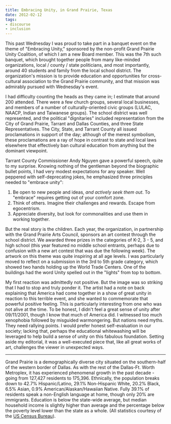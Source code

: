 ```yaml
---
title: Embracing Unity, in Grand Prairie, Texas
date: 2012-02-12
tags:
- discourse
- inclusion
---
```


This past Wednesday I was proud to take part in a banquet event on the theme of
"Embracing Unity," sponsored by the non-profit Grand Prairie Unity Coalition, of
which I am a new Board member. This was the 7th such banquet, which brought
together people from many like-minded organizations, local / county / state
politicians, and most importantly, around 40 students and family from the local
school district. The organization's mission is to provide education and
opportunities for cross-cultural association to the Grand Prairie community, and
that mission was admirably pursued with Wednesday's event.

<!-- truncate -->

I had difficulty counting the heads as they came in; I estimate that around 200
attended. There were a few church groups, several local businesses, and members
of a number of culturally-oriented civic groups (LULAC, NAACP, Indian and
Taiwanese groups). The school district was well represented, and the political
"dignitaries" included representation from the City of Grand Prairie, Tarrant
and Dallas Counties, and three State Representatives. The City, State, and
Tarrant County all issued proclamations in support of the day; <span
class="pale">although of the merest symbolism, these proclamations are a ray of
hope in contrast to state and local laws elsewhere that effectively ban cultural
education from anything but the dominant viewpoint</span>.

Tarrant County Commissioner Andy Nguyen gave a powerful speech, quite to my
surprise. Knowing nothing of the gentleman beyond the biographic bullet points,
I had very modest expectations for any speaker. Well peppered with
self-deprecating jokes, he emphasized three principles needed to "embrace
unity":

1. Be open to new people and ideas, _and actively seek them out_. To "embrace" requires getting out of your comfort zone.
1. Think of others. Imagine their challenges and rewards. Escape from egocentrism.
1. Appreciate diversity, but look for commonalities and use them in working together.

But the real story is the children. Each year, the organization, in partnership
with the Grand Prairie Arts Council, sponsors an art contest through the school
district. We awarded three prizes in the categories of K-2, 3 - 5, and high
school (this year featured no middle school entrants, perhaps due to confusion
with a new art contest that was due the following week). The artwork on this
theme was quite inspiring at all age levels. I was particularly moved to reflect
on a submission in the 3rd to 5th grade category, which showed two hands holding
up the World Trade Centers. One of the buildings had the word Unity spelled out
in the "lights" from top to bottom.

My first reaction was admittedly not positive. But the image was so striking
that I had to stop and truly ponder it. The artist had a note on back explaining
that America had come together in a show of great unity in reaction to this
terrible event, and she wanted to commemorate that powerful positive feeling.
This is particularly interesting from one who was not alive at the time. To be
honest, I didn't feel a great sense of unity after 09/11/2001, though I know
that much of America did. I witnessed too much xenophobia followed by misguided
warmongering. But nations need myths. They need rallying
points. I would prefer honest self-evaluation in our society; lacking that,
perhaps the educational whitewashing will be leveraged to help build a sense of
unity on this fabulous foundation. Setting aside my editorial, it was a
well-executed piece that, like all great works of art, challenges the viewer in
unexpected ways.

---

Grand Prairie is a demographically diverse city situated on the southern-half of
the western border of Dallas. As with the rest of the Dallas-Ft. Worth
Metroplex, it has experienced phenomenal growth in the past decade - going from
127,427 residents to 175,396. Ethnically, the population breaks down to 42.7%
Hispanic/Latino, 29.1% Non-Hispanic White, 20.2% Black, 6.5% Asian, 0.9%
American/Alaskan/Hawaiian Native. Fully 39.1% of residents speak a non-English
language at home, though only 20% are immigrants. Education is below the
state-wide average, but median household income is slightly higher than average
and the percentage below the poverty level lower than the state as a whole. (All
statistics courtesy of the [US Census
Bureau](https://www.census.gov/quickfacts/fact/table/grandprairiecitytexas/PST045224)).
